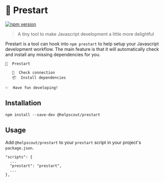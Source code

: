 # 🔑 Prestart

[![npm version](https://badge.fury.io/js/%40helpscout%2Fprestart.svg)](https://badge.fury.io/js/%40helpscout%2Fprestart)

> A tiny tool to make Javascript development a little more delightful

Prestart is a tool can hook into `npm prestart` to help setup your Javascript development workflow. The main feature is that it will automatically check and install any missing dependencies for you.

```
🔑  Prestart

   🔌  Check connection
   📦  Install dependencies

✨  Have fun developing!
```

## Installation

```
npm install --save-dev @helpscout/prestart
```

## Usage

Add `@helpscout/prestart` to your `prestart` script in your project's `package.json`.

```
"scripts": {
  ...
  "prestart": "prestart",
  ...
},
```
